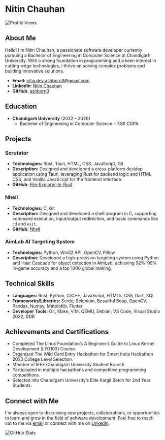 # Nitin Chauhan

![Profile Views](https://komarev.com/ghpvc/?username=ashborn3&color=blue)

## About Me

Hello! I'm Nitin Chauhan, a passionate software developer currently pursuing a Bachelor of Engineering in Computer Science at Chandigarh University. With a strong foundation in programming and a keen interest in cutting-edge technologies, I thrive on solving complex problems and building innovative solutions.

- **Email:** [nitin.dev.ashborn3@gmail.com](mailto:nitin.dev.ashborn3@gmail.com)
- **LinkedIn:** [Nitin Chauhan](https://www.linkedin.com/in/nitin-chauhan-8321471b7/)
- **GitHub:** [ashborn3](https://github.com/ashborn3)

## Education

- **Chandigarh University** (2022 – 2026)
  - Bachelor of Engineering in Computer Science – 7.89 CGPA

## Projects

### Scrutator
- **Technologies:** Rust, Tauri, HTML, CSS, JavaScript, Git
- **Description:** Designed and developed a cross-platform desktop application using Tauri, leveraging Rust for backend logic and HTML, CSS, and Vanilla JavaScript for the frontend interface.
- **GitHub:** [File-Explorer-In-Rust](https://github.com/ashborn3/File-Explorer-In-Rust)

### Nhell
- **Technologies:** C, Git
- **Description:** Designed and developed a shell program in C, supporting command execution, input/output redirection, and basic commands like `cd` and `exit`.
- **GitHub:** [Nhell](https://github.com/ashborn3/Nhell)

### AimLab AI Targeting System
- **Technologies:** Python, Win32 API, OpenCV, Pillow
- **Description:** Developed a high-precision targeting system using Python and Haar Cascade for object detection in AimLab, achieving 92%-99% in-game accuracy and a top 1000 global ranking.

## Technical Skills

- **Languages:** Rust, Python, C/C++, JavaScript, HTML5, CSS, Dart, SQL
- **Frameworks/Libraries:** Serde, Selenium, Beautiful Soup, OpenCV, Pandas, Numpy, Matplotlib, Flutter
- **Developer Tools:** Git, Make, ViM, QEMU, Debian, VS Code, Visual Studio 2022, GDB

## Achievements and Certifications

- Completed The Linux Foundation’s A Beginner’s Guide to Linux Kernel Development (LFD103) Course.
- Organized The Wild Card Entry Hackathon for Smart India Hackathon 2023 College Level Selection.
- Member of IEEE Chandigarh University Student Branch.
- Participated in multiple hackathons and competitive programming competitions.
- Selected into Chandigarh University’s Elite Kargil Batch for 2nd Year Students.

## Connect with Me

I'm always open to discussing new projects, collaborations, or opportunities to learn and grow in the field of software development. Feel free to reach out to me via [email](mailto:nitin.dev.ashborn3@gmail.com) or connect with me on [LinkedIn](https://www.linkedin.com/in/nitin-chauhan-8321471b7/).

![GitHub Stats](https://github-readme-stats.vercel.app/api?username=ashborn3&show_icons=true&theme=radical)
